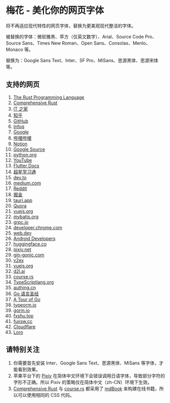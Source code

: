 # 梅花 - 美化你的网页字体

将不再适应现代特性的网页字体，替换为更美观现代整洁的字体。

被替换的字体：微软雅黑、苹方（仅英文数字）、Arial、Source Code Pro、Source Sans、Times New Roman、Open Sans、Consolas、Menlo、Monaco 等。

替换为：Google Sans Text、Inter、SF Pro、MiSans、思源黑体、思源宋体等。

## 支持的网页

1. [The Rust Programming Language](https://doc.rust-lang.org/book/)
2. [Comprehensive Rust](https://google.github.io/comprehensive-rust/)
3. [IT 之家](https://www.ithome.com/)
4. [知乎](https://zhihu.com/)
5. [GitHub](https://github.com)
6. [Infoq](https://www.infoq.cn/)
7. [Google](https://www.google.com/)
8. [哔哩哔哩](https://www.bilibili.com/)
9. [Notion](https://www.notion.so/)
10. [Google Source](https://www.googlesource.com/)
11. [python.org](https://www.python.org/)
12. [YouTube](https://www.youtube.com/)
13. [Flutter Docs](https://docs.flutter.dev)
14. [超星学习通](https://www.chaoxing.com/)
15. [dev.to](https://dev.to/)
16. [medium.com](https://medium.com/)
17. [Reddit](https://ww.reddit.com/)
18. [掘金](https://juejin.cn/)
19. [tauri.app](https://tauri.app/)
20. [Quora](https://www.quora.com/)
21. [vuejs.org](https://vuejs.org/)
22. [mybatis.org](https://mybatis.org/)
23. [grpc.io](https://grpc.io/)
24. [developer.chrome.com](https://developer.chrome.com/)
25. [web.dev](https://web.dev/)
26. [Android Developers](https://developer.android.com/)
27. [huggingface.co](https://huggingface.co/)
28. [pixiv.net](https://www.pixiv.net/)
29. [gin-gonic.com](https://gin-gonic.com/)
30. [v2ex](https://v2ex.com/)
31. [vuejs.org](https://vuejs.org/)
32. [d2l.ai](https://d2l.ai)
33. [course.rs](https://course.rs)
34. [TypeScriptlang.org](https://www.typescriptlang.org)
35. [authing.cn](https://authing.cn)
36. [Go 语言圣经](https://gopl-zh.github.io)
37. [A Tour of Go](https://go.dev)
38. [typeorm.io](https://typeorm.io)
39. [gorm.io](https://gorm.io)
40. [fxshu.top](http://fxshu.top)
41. [fuxsw.cc](http://fuxsw.cc)
42. [Cloudflare](https://cloudflare.com)
43. [Loro](https://www.loro.dev)

## 请特别关注

1. 你需要首先安装 Inter、Google Sans Text、思源黑体、MiSans 等字体，才能看到效果。
2. 苹果平台下的 [Pixiv](https://www.pixiv.net/) 在简体中文环境下会错误调用日语字体，导致部分字符的字形不正确。所以 Pixiv 的策略仅在简体中文（zh-CN）环境下生效。
3. [Comprehensive Rust](https://google.github.io/comprehensive-rust/) 与 [course.rs](https://course.rs) 都采用了 [mdBook](https://github.com/rust-lang/mdBook) 来构建在线书籍，所以可以使用相同的 CSS 代码。
